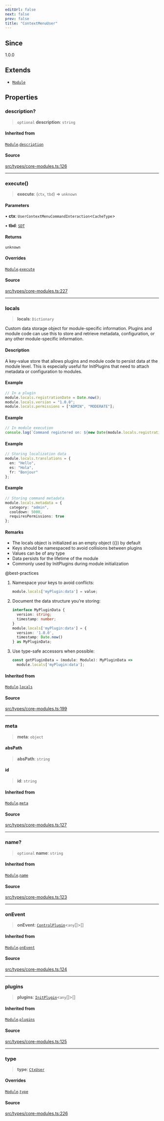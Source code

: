 ```yaml
---
editUrl: false
next: false
prev: false
title: "ContextMenuUser"
---
```


## Since

1.0.0

## Extends

- [`Module`](/v4/api/interfaces/module/)

## Properties

### description?

> `optional` **description**: `string`

#### Inherited from

[`Module`](/v4/api/interfaces/module/).[`description`](/v4/api/interfaces/module/#description)

#### Source

[src/types/core-modules.ts:126](https://github.com/sern-handler/handler/blob/70c6236802295980123056f2e84579aa6f6e5dbd/src/types/core-modules.ts#L126)

***

### execute()

> **execute**: (`ctx`, `tbd`) => `unknown`

#### Parameters

• **ctx**: `UserContextMenuCommandInteraction`\<`CacheType`\>

• **tbd**: [`SDT`](/v4/api/interfaces/sdt/)

#### Returns

`unknown`

#### Overrides

[`Module`](/v4/api/interfaces/module/).[`execute`](/v4/api/interfaces/module/#execute)

#### Source

[src/types/core-modules.ts:227](https://github.com/sern-handler/handler/blob/70c6236802295980123056f2e84579aa6f6e5dbd/src/types/core-modules.ts#L227)

***

### locals

> **locals**: `Dictionary`

Custom data storage object for module-specific information.
Plugins and module code can use this to store and retrieve metadata,
configuration, or any other module-specific information.

#### Description

A key-value store that allows plugins and module code to persist
data at the module level. This is especially useful for InitPlugins that need
to attach metadata or configuration to modules.

#### Example

```ts
// In a plugin
module.locals.registrationDate = Date.now();
module.locals.version = "1.0.0";
module.locals.permissions = ["ADMIN", "MODERATE"];
```

#### Example

```ts
// In module execution
console.log(`Command registered on: ${new Date(module.locals.registrationDate)}`);
```

#### Example

```ts
// Storing localization data
module.locals.translations = {
  en: "Hello",
  es: "Hola",
  fr: "Bonjour"
};
```

#### Example

```ts
// Storing command metadata
module.locals.metadata = {
  category: "admin",
  cooldown: 5000,
  requiresPermissions: true
};
```

#### Remarks

- The locals object is initialized as an empty object ({}) by default
- Keys should be namespaced to avoid collisions between plugins
- Values can be of any type
- Data persists for the lifetime of the module
- Commonly used by InitPlugins during module initialization

@best-practices
1. Namespace your keys to avoid conflicts:
   ```typescript
   module.locals['myPlugin:data'] = value;
   ```

2. Document the data structure you're storing:
   ```typescript
   interface MyPluginData {
     version: string;
     timestamp: number;
   }
   module.locals['myPlugin:data'] = {
     version: '1.0.0',
     timestamp: Date.now()
   } as MyPluginData;
   ```

3. Use type-safe accessors when possible:
   ```typescript
   const getPluginData = (module: Module): MyPluginData => 
     module.locals['myPlugin:data'];
   ```

#### Inherited from

[`Module`](/v4/api/interfaces/module/).[`locals`](/v4/api/interfaces/module/#locals)

#### Source

[src/types/core-modules.ts:199](https://github.com/sern-handler/handler/blob/70c6236802295980123056f2e84579aa6f6e5dbd/src/types/core-modules.ts#L199)

***

### meta

> **meta**: `object`

#### absPath

> **absPath**: `string`

#### id

> **id**: `string`

#### Inherited from

[`Module`](/v4/api/interfaces/module/).[`meta`](/v4/api/interfaces/module/#meta)

#### Source

[src/types/core-modules.ts:127](https://github.com/sern-handler/handler/blob/70c6236802295980123056f2e84579aa6f6e5dbd/src/types/core-modules.ts#L127)

***

### name?

> `optional` **name**: `string`

#### Inherited from

[`Module`](/v4/api/interfaces/module/).[`name`](/v4/api/interfaces/module/#name)

#### Source

[src/types/core-modules.ts:123](https://github.com/sern-handler/handler/blob/70c6236802295980123056f2e84579aa6f6e5dbd/src/types/core-modules.ts#L123)

***

### onEvent

> **onEvent**: [`ControlPlugin`](/v4/api/interfaces/controlplugin/)\<`any`[]\>[]

#### Inherited from

[`Module`](/v4/api/interfaces/module/).[`onEvent`](/v4/api/interfaces/module/#onevent)

#### Source

[src/types/core-modules.ts:124](https://github.com/sern-handler/handler/blob/70c6236802295980123056f2e84579aa6f6e5dbd/src/types/core-modules.ts#L124)

***

### plugins

> **plugins**: [`InitPlugin`](/v4/api/interfaces/initplugin/)\<`any`[]\>[]

#### Inherited from

[`Module`](/v4/api/interfaces/module/).[`plugins`](/v4/api/interfaces/module/#plugins)

#### Source

[src/types/core-modules.ts:125](https://github.com/sern-handler/handler/blob/70c6236802295980123056f2e84579aa6f6e5dbd/src/types/core-modules.ts#L125)

***

### type

> **type**: [`CtxUser`](/v4/api/enumerations/commandtype/#ctxuser)

#### Overrides

[`Module`](/v4/api/interfaces/module/).[`type`](/v4/api/interfaces/module/#type)

#### Source

[src/types/core-modules.ts:226](https://github.com/sern-handler/handler/blob/70c6236802295980123056f2e84579aa6f6e5dbd/src/types/core-modules.ts#L226)

